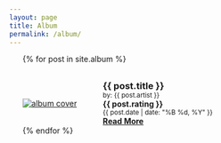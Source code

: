 ```yaml
---
layout: page
title: Album
permalink: /album/
---
```


<ul>
  {% for post in site.album %}
 	<article class="post" style="margin-top: 30px;">
		<div
			class="entry"
			style="display: flex; justify-content: center; align-items: center">
			<div style="flex: 30%">
				<a href="{{ site.baseurl }}{{ post.url }}"
					><img
						id="cover-small"
						alt="album cover"
						src="{{ post.cover }}"
				/></a>
			</div>
			<div style="flex: 70%">
				<h3 style="margin: 0;">{{ post.title }}</h3>
					<small>
						by: {{ post.artist }}
					</small>
					<br />
					<strong>
						{{ post.rating }}
					</strong>
					<br />
					<small> {{ post.date | date: "%B %d, %Y" }}</small>
				<br />
				<strong
					><a
						href="{{ site.baseurl }}{{ post.url }}"
						class="read-more"
						>Read More</a
					></strong
				>
			</div>
		</div>
	</article>
  {% endfor %}
</ul>
